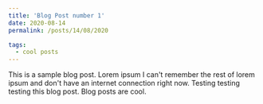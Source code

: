 ```yaml
---
title: 'Blog Post number 1'
date: 2020-08-14
permalink: /posts/14/08/2020

tags:
  - cool posts
---
```


This is a sample blog post. Lorem ipsum I can't remember the rest of lorem ipsum and don't have an internet connection right now. Testing testing testing this blog post. Blog posts are cool.


